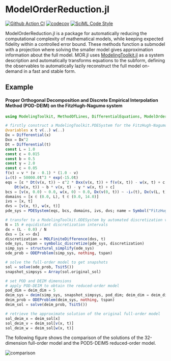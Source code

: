 # ModelOrderReduction.jl

[![Github Action CI](https://github.com/SciML/ModelOrderReduction.jl/actions/workflows/CI.yml/badge.svg)](https://github.com/SciML/ModelOrderReduction.jl/actions/workflows/CI.yml)
[![codecov](https://codecov.io/gh/SciML/ModelOrderReduction.jl/branch/main/graph/badge.svg)](https://app.codecov.io/gh/SciML/ModelOrderReduction.jl/tree/main)
[![SciML Code Style](https://img.shields.io/static/v1?label=code%20style&message=SciML&color=9558b2&labelColor=389826)](https://github.com/SciML/SciMLStyle)

ModelOrderReduction.jl is a package for automatically reducing the computational complexity
of mathematical models, while keeping expected fidelity within a controlled error bound. 
These methods function a submodel with a projection
where solving the smaller model gives approximation information about the full model. 
MOR.jl uses [ModelingToolkit.jl](https://github.com/SciML/ModelingToolkit.jl)
as a system description and automatically transforms equations
to the subform, defining the observables to automatically lazily reconstruct the full
model on-demand in a fast and stable form.

## Example
#### Proper Orthogonal Decomposition and Discrete Empirical Interpolation Method (POD-DEIM) on the FitzHugh-Nagumo system
```julia
using ModelingToolkit, MethodOfLines, DifferentialEquations, ModelOrderReduction

# firstly construct a ModelingToolkit.PDESystem for the FitzHugh-Nagumo model
@variables x t v(..) w(..)
Dx = Differential(x)
Dxx = Dx^2
Dt = Differential(t)
const L = 1.0
const ε = 0.015
const b = 0.5
const γ = 2.0
const c = 0.05
f(v) = v * (v - 0.1) * (1.0 - v)
i₀(t) = 50000.0t^3 * exp(-15.0t)
eqs = [ε * Dt(v(x, t)) ~ ε^2 * Dxx(v(x, t)) + f(v(x, t)) - w(x, t) + c,
    Dt(w(x, t)) ~ b * v(x, t) - γ * w(x, t) + c]
bcs = [v(x, 0.0) ~ 0.0, w(x, 0) ~ 0.0, Dx(v(0, t)) ~ -i₀(t), Dx(v(L, t)) ~ 0.0]
domains = [x ∈ (0.0, L), t ∈ (0.0, 14.0)]
ivs = [x, t]
dvs = [v(x, t), w(x, t)]
pde_sys = PDESystem(eqs, bcs, domains, ivs, dvs; name = Symbol("FitzHugh-Nagumo"))

# transfer to a ModelingToolkit.ODESystem by automated discretization via MethodOfLines
N = 15 # equidistant discretization intervals
dx = (L - 0.0) / N
dxs = [x => dx]
discretization = MOLFiniteDifference(dxs, t)
ode_sys, tspan = symbolic_discretize(pde_sys, discretization)
simp_sys = structural_simplify(ode_sys)
ode_prob = ODEProblem(simp_sys, nothing, tspan)

# solve the full-order model to get snapshots
sol = solve(ode_prob, Tsit5())
snapshot_simpsys = Array(sol.original_sol)

# set POD and DEIM dimensions
# apply POD-DEIM to obtain the reduced-order model
pod_dim = deim_dim = 5
deim_sys = deim(simp_sys, snapshot_simpsys, pod_dim; deim_dim = deim_dim)
deim_prob = ODEProblem(deim_sys, nothing, tspan)
deim_sol = solve(deim_prob, Tsit5())

# retrieve the approximate solution of the original full-order model
sol_deim_x = deim_sol[x]
sol_deim_v = deim_sol[v(x, t)]
sol_deim_w = deim_sol[w(x, t)]
```

The following figure shows the comparison of the solutions of the 32-dimension full-order model and the POD5-DEIM5 reduced-order model.

![comparison](https://user-images.githubusercontent.com/45696147/195765614-df9092a2-4fca-4602-bb15-81e65b2b572e.svg)
